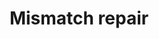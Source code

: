 ---
annotations:
- type: Pathway Ontology
  value: DNA repair pathway
- type: Pathway Ontology
  value: regulatory pathway
authors:
- MaintBot
- Khanspers
- Elisa
description: ''
last-edited: 2016-07-25
organisms:
- Pan troglodytes
redirect_from:
- /index.php/Pathway:WP916
- /instance/WP916
schema-jsonld:
- '@context': https://schema.org/
  '@id': https://wikipathways.github.io/pathways/WP916.html
  '@type': Dataset
  creator:
    '@type': Organization
    name: WikiPathways
  description: ''
  keywords:
  - EXO1
  - O97707_PANTR
  - XR_024052.1
  - MLH1
  - XR_023257.1
  - LIG1
  - RPA1
  - RFC1
  - XR_024576.1
  license: CC0
  name: Mismatch repair
seo: CreativeWork
title: Mismatch repair
wpid: WP916
---
